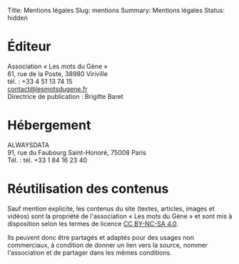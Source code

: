 Title: Mentions légales
Slug: mentions
Summary: Mentions légales
Status: hidden

# Éditeur

<p>
  Association « Les mots du Gène »<br>
  61, rue de la Poste, 38980 Viriville<br>
  tél. : +33 4 51 13 74 15<br>
  <a href="mailto:contact@lesmotsdugene.fr">contact@lesmotsdugene.fr</a><br>
  Directrice de publication : Brigitte Baret
</p>

# Hébergement

<p>
  ALWAYSDATA<br>
  91, rue du Faubourg Saint-Honoré, 75008 Paris<br>
  Tél. : tél. +33 1 84 16 23 40
</p>

# Réutilisation des contenus

Sauf mention explicite, les contenus du site (textes, articles, images
et vidéos) sont la propriété de l'association « Les mots du Gène » et
sont mis à disposition selon les termes de licence <a
href="http://creativecommons.org/licenses/by-nc-sa/4.0/deed.fr"
target="_blank" rel="license noopener noreferrer"
style="display:inline-block;"> CC BY-NC-SA 4.0</a>.

Ils peuvent donc être partagés et adaptés pour des usages non
commerciaux, à condition de donner un lien vers la source, nommer
l'association et de partager dans les mêmes conditions.
